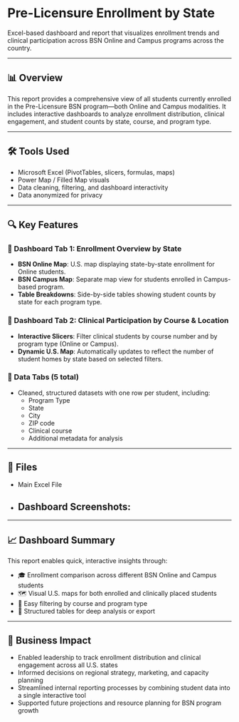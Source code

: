 <h1> Pre-Licensure Enrollment by State </h1>
Excel-based dashboard and report that visualizes enrollment trends and clinical participation across BSN Online and Campus programs across the country.

---

## 📊 Overview
This report provides a comprehensive view of all students currently enrolled in the Pre-Licensure BSN program—both Online and Campus modalities. It includes interactive dashboards to analyze enrollment distribution, clinical engagement, and student counts by state, course, and program type.

---

## 🛠 Tools Used
- Microsoft Excel (PivotTables, slicers, formulas, maps)
- Power Map / Filled Map visuals
- Data cleaning, filtering, and dashboard interactivity
- Data anonymized for privacy

---

## 🔍 Key Features

### 📍 Dashboard Tab 1: Enrollment Overview by State
- **BSN Online Map**: U.S. map displaying state-by-state enrollment for Online students.
- **BSN Campus Map**: Separate map view for students enrolled in Campus-based program.
- **Table Breakdowns**: Side-by-side tables showing student counts by state for each program type.

### 🧭 Dashboard Tab 2: Clinical Participation by Course & Location
- **Interactive Slicers**: Filter clinical students by course number and by program type (Online or Campus).
- **Dynamic U.S. Map**: Automatically updates to reflect the number of student homes by state based on selected filters.

### 📄 Data Tabs (5 total)
- Cleaned, structured datasets with one row per student, including:  
  - Program Type  
  - State  
  - City  
  - ZIP code  
  - Clinical course  
  - Additional metadata for analysis

---

## 📁 Files
- Main Excel File
- Dashboard Screenshots:
  -

---

## 📈 Dashboard Summary
This report enables quick, interactive insights through:
- 🎓 Enrollment comparison across different BSN Online and Campus students
- 🗺️ Visual U.S. maps for both enrolled and clinically placed students
- 📂 Easy filtering by course and program type
- 🧾 Structured tables for deep analysis or export

---

## 💼 Business Impact
- Enabled leadership to track enrollment distribution and clinical engagement across all U.S. states
- Informed decisions on regional strategy, marketing, and capacity planning
- Streamlined internal reporting processes by combining student data into a single interactive tool
- Supported future projections and resource planning for BSN program growth

